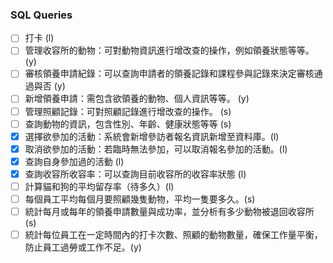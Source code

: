 ### SQL Queries
- [ ] 打卡 (l)
- [ ] 管理收容所的動物：可對動物資訊進行增改查的操作，例如領養狀態等等。 (y)
- [ ] 審核領養申請紀錄：可以查詢申請者的領養記錄和課程參與記錄來決定審核通過與否 (y)
- [ ] 新增領養申請：需包含欲領養的動物、個人資訊等等。 (y)
- [ ] 管理照顧記錄：可對照顧記錄進行增改查的操作。 (s)
- [ ] 查詢動物的資訊，包含性別、年齡、健康狀態等等 (s)
- [x] 選擇欲參加的活動：系統會新增參訪者報名資訊新增至資料庫。(l)
- [x] 取消欲參加的活動：若臨時無法參加，可以取消報名參加的活動。(l) 
- [x] 查詢自身參加過的活動 (l)
- [x] 查詢收容所收容率：可以查詢目前收容所的收容率狀態 (l)
- [ ] 計算貓和狗的平均留存率（待多久）(l)
- [ ] 每個員工平均每個月要照顧幾隻動物，平均一隻要多久。(s)
- [ ] 統計每月或每年的領養申請數量與成功率，並分析有多少動物被退回收容所 (s)
- [ ] 統計每位員工在一定時間內的打卡次數、照顧的動物數量，確保工作量平衡，防止員工過勞或工作不足。(y)
